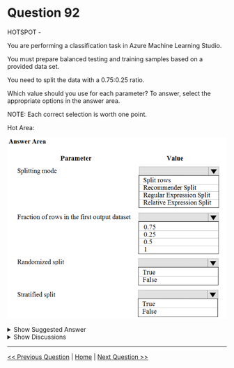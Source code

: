 # Question 92

HOTSPOT -

You are performing a classification task in Azure Machine Learning Studio.

You must prepare balanced testing and training samples based on a provided data set.

You need to split the data with a 0.75:0.25 ratio.

Which value should you use for each parameter? To answer, select the appropriate options in the answer area.

NOTE: Each correct selection is worth one point.

Hot Area:

![Question Image](../images/q92_q_0011600001.png)

<details>
  <summary>Show Suggested Answer</summary>

<img src="../images/q92_ans_0_0011700001.png" alt="Answer Image"><br>

<p>Box 1: Split rows -</p>
<p>Use the Split Rows option if you just want to divide the data into two parts. You can specify the percentage of data to put in each split, but by default, the data is divided 50-50.</p>
<p>You can also randomize the selection of rows in each group, and use stratified sampling. In stratified sampling, you must select a single column of data for which you want values to be apportioned equally among the two result datasets.</p>
<p>Box 2: 0.75 -</p>
<p>If you specify a number as a percentage, or if you use a string that contains the &quot;%&quot; character, the value is interpreted as a percentage. All percentage values must be within the range (0, 100), not including the values 0 and 100.</p>
<p>Box 3: Yes -</p>
<p>To ensure splits are balanced.</p>
<p>Box 4: No -</p>
<p>If you use the option for a stratified split, the output datasets can be further divided by subgroups, by selecting a strata column.</p>
<p>Reference:</p>
<p>https://docs.microsoft.com/en-us/azure/machine-learning/studio-module-reference/split-data</p>

</details>

<details>
  <summary>Show Discussions</summary>

<blockquote><p><strong>Yong2020</strong> <code>(Thu 20 May 2021 09:56)</code> - <em>Upvotes: 66</em></p><p>Stratified split should be true in order to be balanced</p></blockquote>
<blockquote><p><strong>snegnik</strong> <code>(Wed 22 May 2024 19:06)</code> - <em>Upvotes: 4</em></p><p>Stratified split - TRUE

Stratified split: Set this option to True to ensure that the two output datasets contain a representative sample of the values in the strata column or stratification key column.

With stratified sampling, the data is divided such that each output dataset gets roughly the same percentage of each target value. For example, you might want to ensure that your training and testing sets are roughly balanced with regard to the outcome or to some other column (such as gender).

https://learn.microsoft.com/en-us/azure/machine-learning/component-reference/split-data?view=azureml-api-2</p></blockquote>

<blockquote><p><strong>JUEI</strong> <code>(Mon 26 Jul 2021 03:53)</code> - <em>Upvotes: 6</em></p><p>Would tend to go with this answer too, cause it doesn&#x27;t make sense that randomize split could ensure testing and training samples are balanced, since it perform &quot;randomize selection&quot;, saying there might be possibility that some targeted values might happen to have more/less than the other.</p></blockquote>
<blockquote><p><strong>SnowCheetah</strong> <code>(Sat 25 Jun 2022 14:16)</code> - <em>Upvotes: 3</em></p><p>I agree https://docs.microsoft.com/en-us/azure/machine-learning/algorithm-module-reference/split-data</p></blockquote>
<blockquote><p><strong>dija123</strong> <code>(Sun 18 Dec 2022 14:04)</code> - <em>Upvotes: 2</em></p><p>Totally agree</p></blockquote>
<blockquote><p><strong>Andrexx</strong> <code>(Fri 12 Nov 2021 21:53)</code> - <em>Upvotes: 13</em></p><p>In my opinion, stratified split should be true.
Based on this: &quot;Stratified split: Set this option to True to ensure that the two output datasets contain a representative sample of the values in the strata column or stratification key column.

With stratified sampling, the data is divided such that each output dataset gets roughly the same percentage of each target value. For example, you might want to ensure that your training and testing sets are roughly balanced with regard to the outcome, or with regard to some other column such as gender.&quot;

https://docs.microsoft.com/en-us/azure/machine-learning/studio-module-reference/split-data-using-split-rows</p></blockquote>

<blockquote><p><strong>PI_Team</strong> <code>(Fri 12 Jul 2024 16:14)</code> - <em>Upvotes: 5</em></p><p>When performing data splitting, especially in scenarios where there is an imbalance in the distribution of certain categories or groups within a column, using a strata column can be beneficial. By grouping the rows based on the strata column, it helps ensure that each subset (e.g., training or testing) maintains a similar representation of the different categories or groups present in the strata column.

so Stratified split - TRUE

SaM</p></blockquote>

<blockquote><p><strong>MohammadKhubeb</strong> <code>(Thu 02 Feb 2023 02:00)</code> - <em>Upvotes: 3</em></p><p>Stratified split should be FALSE, because it is not the IMBALANCE DATASET. Please refer this: Chawla, Nitesh V., et al. &quot;SMOTE: synthetic minority over-sampling technique.&quot; Journal of Artificial Intelligence Research 16 (2002): 321-357.</p></blockquote>
<blockquote><p><strong>azure1000</strong> <code>(Thu 04 Aug 2022 08:51)</code> - <em>Upvotes: 1</em></p><p>In a classification setting, it is often chosen to ensure that the train and test sets have approximately the same percentage of samples of each target class as the complete set.

As a result, if the data set has a large amount of each class, stratified sampling is pretty much the same as random sampling. But if one class isn&#x27;t much represented in the data set, which may be the case in your dataset since you plan to oversample the minority class, then stratified sampling may yield a different target class distribution in the train and test sets than what random sampling may yield.</p></blockquote>

<blockquote><p><strong>azure1000</strong> <code>(Thu 04 Aug 2022 08:50)</code> - <em>Upvotes: 1</em></p><p>In a classification setting, it is often chosen to ensure that the train and test sets have approximately the same percentage of samples of each target class as the complete set.

As a result, if the data set has a large amount of each class, stratified sampling is pretty much the same as random sampling. But if one class isn&#x27;t much represented in the data set, which may be the case in your dataset since you plan to oversample the minority class, then stratified sampling may yield a different target class distribution in the train and test sets than what random sampling may yield.</p></blockquote>

<blockquote><p><strong>Lucario95</strong> <code>(Sat 11 Jun 2022 07:41)</code> - <em>Upvotes: 3</em></p><p>I think Stratified split should be set to True for balancing the 2 subsets, no info about Random Splitting True/False though...</p></blockquote>
<blockquote><p><strong>Padilha</strong> <code>(Fri 19 Jan 2024 22:25)</code> - <em>Upvotes: 1</em></p><p>Normally you don&#x27;t need to stratify if the dataset is balanced. It&#x27;s the same in sklearn</p></blockquote>
<blockquote><p><strong>rishi_ram</strong> <code>(Thu 02 Jun 2022 07:23)</code> - <em>Upvotes: 1</em></p><p>Based on below requirement I would say Stratified Split should be false
Additional requirements for stratified sampling:
The strata column can contain only nominal or categorical data. If the column contains continuous numeric data, an error message is raised.

A column with too many unique values is not a good candidate for stratification. You might try collapsing some categories or grouping values beforehand.</p></blockquote>

<blockquote><p><strong>Tusharsp</strong> <code>(Sun 08 May 2022 03:35)</code> - <em>Upvotes: 10</em></p><p>Contrary to all comments here, stratified split should be False. For it to be set to true, we need to select the column for which data needs to be stratified. There is no mention of any column in the question. In this scenario just saying select it to True does not make sense. Also for people following documentation, here is the extract.

Stratified split: Set this option to True to ensure that the two output datasets contain a representative sample of the values in the strata column or stratification key column.
With stratified sampling, the data is divided such that each output dataset gets roughly the same percentage of each target value. For example, you might want to ensure that your training and testing sets are roughly balanced with regard to the outcome or to some other column (such as gender).</p></blockquote>

<blockquote><p><strong>poons</strong> <code>(Mon 28 Mar 2022 16:30)</code> - <em>Upvotes: 3</em></p><p>Since, the dataset is balanced, Stratified split = False might work.</p></blockquote>
<blockquote><p><strong>PremPatrick</strong> <code>(Sat 18 Nov 2023 07:27)</code> - <em>Upvotes: 1</em></p><p>Didnt say it is balanced... said you have to balance it</p></blockquote>
<blockquote><p><strong>saurabhk1</strong> <code>(Sat 05 Mar 2022 10:14)</code> - <em>Upvotes: 2</em></p><p>I too think Stratified should be set to True.</p></blockquote>
<blockquote><p><strong>Paa_Kwesi</strong> <code>(Fri 03 Dec 2021 12:00)</code> - <em>Upvotes: 6</em></p><p>stratified split should be set to True
With stratified sampling, the data is divided such that each output dataset gets roughly the same percentage of each target value. For example, you might want to ensure that your training and testing sets are roughly balanced with regard to the outcome, or with regard to some other column such as gender.
https://docs.microsoft.com/en-us/azure/machine-learning/studio-module-reference/split-data-using-split-rows</p></blockquote>
<blockquote><p><strong>DanielGP</strong> <code>(Thu 27 Jan 2022 12:06)</code> - <em>Upvotes: 2</em></p><p>You are absolutely right. For &quot;balanced&quot; set -&gt; &quot;Stratified&quot; must be true</p></blockquote>
<blockquote><p><strong>Pucha</strong> <code>(Fri 12 Nov 2021 05:45)</code> - <em>Upvotes: 2</em></p><p>Stratified should be true</p></blockquote>
<blockquote><p><strong>podval</strong> <code>(Wed 07 Jul 2021 22:40)</code> - <em>Upvotes: 4</em></p><p>Stratified means UNbalanced as it keeps the ratio between classes. That is why it needs to be set to False.</p></blockquote>
<blockquote><p><strong>dev2dev</strong> <code>(Sun 20 Mar 2022 07:30)</code> - <em>Upvotes: 3</em></p><p>where did you get the meaning of stratified is unbalanced? strata means layers/groups. in ML we do stratify data to make sure the data balance is maintained.</p></blockquote>
<blockquote><p><strong>Gitty</strong> <code>(Fri 13 Aug 2021 09:18)</code> - <em>Upvotes: 2</em></p><p>Correct. Stratified should be False.</p></blockquote>
<blockquote><p><strong>kath3624</strong> <code>(Tue 29 Jun 2021 20:19)</code> - <em>Upvotes: 8</em></p><p>because of balanced testing and training samples, Statisfied should be set to True. https://docs.microsoft.com/en-us/azure/machine-learning/studio-module-reference/split-data-using-split-rows</p></blockquote>
<blockquote><p><strong>jsnels86</strong> <code>(Wed 26 May 2021 15:54)</code> - <em>Upvotes: 4</em></p><p>Stratified split is correct here</p></blockquote>
<blockquote><p><strong>ajithvajrala</strong> <code>(Sun 23 May 2021 11:30)</code> - <em>Upvotes: 6</em></p><p>I too think Statified should be set to True</p></blockquote>

</details>

---

[<< Previous Question](question_91.md) | [Home](../index.md) | [Next Question >>](question_93.md)

